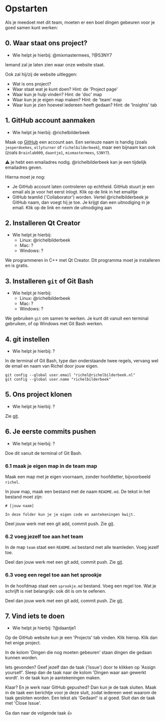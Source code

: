 # Opstarten

Als je meedoet met dit team, moeten er een boel dingen gebeuren
voor je goed samen kunt werken:

## 0. Waar staat ons project?

 * Wie helpt je hierbij: @mixmastermees, ?@S3NY7 

Iemand zal je laten zien waar onze website staat.

Ook zal hij/zij de website uitleggen:

 * Wat is ons project?
 * Waar staat wat je kunt doen? Hint: de 'Project page'
 * Waar kun je hulp vinden? Hint: de 'doc' map
 * Waar kun je je eigen map maken? Hint: de 'team' map
 * Waar kun je zien hoeveel iedereen heeft gedaan? Hint: de 'Insights' tab

## 1. GitHub account aanmaken

 * Wie helpt je hierbij: @richelbilderbeek

Maak op [GitHub](https://github.com) een account aan.
Een serieuze naam is handig (zoals 
`jesperdoekes`, `ollyturner` of `richelbilderbeek`), maar
een bijnaam kan ook (zoals `Brainlab009`, `daantje1`, 
`mixmastermees`, `S3NY7`).

:warning: je hebt een emailadres nodig. @richelbilderbeek
kan je een tijdelijk emailadres geven. 

Hierna moet je nog:

 * Je GitHub account laten controleren op echtheid. GitHub
   stuurt je een email als je voor het eerst inlogt.
   Klik op de link in het emailtje
 * GitHub teamlid ('Collaborator') worden. Vertel @richelbilderbeek
   je GitHub naam, dan voegt hij je toe. Je krijgt dan een 
   uitnodiging in je email. Klik op de link en neem de uitnodiging
   aan

## 2. Installeren Qt Creator

 * Wie helpt je hierbij:
    * Linux: @richelbilderbeek
    * Mac: ?
    * Windows: ?

We programmeren in C++ met Qt Creator. Dit programma moet 
je installeren en is gratis.

## 3. Installeren `git` of Git Bash

 * Wie helpt je hierbij:
    * Linux: @richelbilderbeek
    * Mac: ?
    * Windows: ?

We gebruiken `git` om samen te werken. Je kunt dit vanuit
een terminal gebruiken, of op Windows met Git Bash werken. 

## 4. git instellen

 * Wie helpt je hierbij: ?

In de terminal of Git Bash, type dan onderstaande twee regels,
vervang wel de email en naam van Richel door jouw eigen.

```
git config --global user.email "richel@richelbilderbeek.nl"
git config --global user.name "richelbilderbeek"
```

## 5. Ons project klonen

 * Wie helpt je hierbij: ?

Zie [git](git.md).

## 6. Je eerste commits pushen

 * Wie helpt je hierbij: ?

Doe dit vanuit de terminal of Git Bash.

### 6.1 maak je eigen map in de team map

Maak een map met je eigen voornaam,
zonder hoofdletter, bijvoorbeeld `richel`.

In jouw map, maak een bestand met de naam `README.md`.
De tekst in het bestand moet zijn:

```
# [jouw naam]

In deze folder kun je je eigen code en aantekeningen kwijt.
```

Deel jouw werk met een git add, commit push. Zie [git](git.md).

### 6.2 voeg jezelf toe aan het team

In de map `team` staat een `README.md` bestand met alle teamleden.
Voeg jezelf toe.

Deel dan jouw werk met een git add, commit push. Zie [git](git.md).

### 6.3 voeg een regel toe aan het sprookje

In de hoofdmap staat een `sprookje.md` bestand. Voeg een regel toe.
Wat je schrijft is niet belangrijk: ook dit is om te oefenen.

Deel dan jouw werk met een git add, commit push. Zie [git](git.md).

## 7. Vind iets te doen

 * Wie helpt je hierbij: ?@daantje1

Op de GitHub website kun je een 'Projects' tab vinden. 
Klik hierop.
Klik dan het enige project. 

In de kolom 'Dingen die nog moeten gebeuren' 
staan dingen die gedaan kunnen worden.

Iets gevonden? Geef jezelf dan de taak ('Issue') door te
klikken op 'Assign yourself'. Sleep dan de taak naar de
kolom 'Dingen waar aan gewerkt wordt'. In de taak kun je
aantekeningen maken.

Klaar? En je werk naar GitHub gepushed? Dan kun je de taak
sluiten. Maak in de taak een berichtje voor je deze sluit,
zodat iedereen weet waarom de taak gesloten worden. Een tekst
als 'Gedaan!' is al goed. Sluit dan de taak met 'Close Issue'.

Ga dan naar de volgende taak :+1: 

